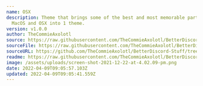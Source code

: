```yaml
---
name: OSX
description: Theme that brings some of the best and most memorable parts of
  MacOS and OSX into 1 theme.
version: v1.0.0
author: TheCommieAxolotl
source: https://raw.githubusercontent.com/TheCommieAxolotl/BetterDiscord-Stuff/main/OSX/
sourceFile: https://raw.githubusercontent.com/TheCommieAxolotl/BetterDiscord-Stuff/main/OSX/OSX.theme.css
sourceURL: https://github.com/TheCommieAxolotl/BetterDiscord-Stuff/tree/main/OSX
readme: https://raw.githubusercontent.com/TheCommieAxolotl/BetterDiscord-Stuff/main/OSX/README.md
image: /assets/uploads/screen-shot-2021-12-22-at-4.02.09-pm.png
date: 2022-04-09T09:05:57.103Z
updated: 2022-04-09T09:05:41.559Z
---
```

